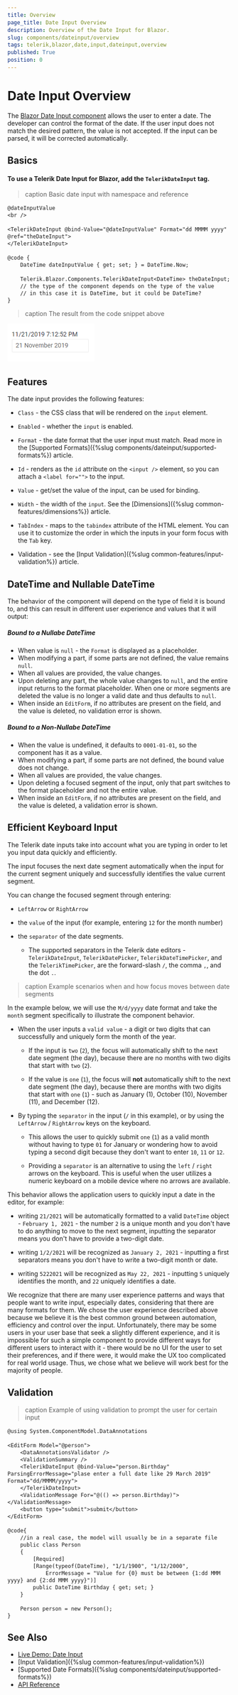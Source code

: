 ```yaml
---
title: Overview
page_title: Date Input Overview
description: Overview of the Date Input for Blazor.
slug: components/dateinput/overview
tags: telerik,blazor,date,input,dateinput,overview
published: True
position: 0
---
```


# Date Input Overview

The <a href="https://www.telerik.com/blazor-ui/date-input" target="_blank">Blazor Date Input component</a> allows the user to enter a date. The developer can control the format of the date. If the user input does not match the desired pattern, the value is not accepted. If the input can be parsed, it will be corrected automatically.

## Basics

#### To use a Telerik Date Input for Blazor, add the `TelerikDateInput` tag.

>caption Basic date input with namespace and reference

````CSHTML
@dateInputValue
<br />

<TelerikDateInput @bind-Value="@dateInputValue" Format="dd MMMM yyyy" @ref="theDateInput">
</TelerikDateInput>

@code {
    DateTime dateInputValue { get; set; } = DateTime.Now;

    Telerik.Blazor.Components.TelerikDateInput<DateTime> theDateInput;
    // the type of the component depends on the type of the value
    // in this case it is DateTime, but it could be DateTime?
}
````

>caption The result from the code snippet above

![](images/date-input-first-look.png)

## Features

The date input provides the following features:

* `Class` - the CSS class that will be rendered on the `input` element.

* `Enabled` - whether the `input` is enabled.

* `Format` - the date format that the user input must match. Read more in the [Supported Formats]({%slug components/dateinput/supported-formats%}) article.

* `Id` - renders as the `id` attribute on the `<input />` element, so you can attach a `<label for="">` to the input.

* `Value` - get/set the value of the input, can be used for binding.

* `Width` - the width of the `input`. See the [Dimensions]({%slug common-features/dimensions%}) article.

* `TabIndex` - maps to the `tabindex` attribute of the HTML element. You can use it to customize the order in which the inputs in your form focus with the `Tab` key.

* Validation - see the [Input Validation]({%slug common-features/input-validation%}) article.

## DateTime and Nullable DateTime

The behavior of the component will depend on the type of field it is bound to, and this can result in different user experience and values that it will output:

##### Bound to a Nullabe DateTime

* When value is `null` - the `Format` is displayed as a placeholder.
* When modifying a part, if some parts are not defined, the value remains `null`.
* When all values are provided, the value changes.
* Upon deleting any part, the whole value changes to `null`, and the entire input returns to the format placeholder. When one or more segments are deleted the value is no longer a valid date and thus defaults to `null`.
* When inside an `EditForm`, if no attributes are present on the field, and the value is deleted, no validation error is shown.



##### Bound to a Non-Nullabe DateTime

* When the value is undefined, it defaults to `0001-01-01`, so the component has it as a value.
* When modifying a part, if some parts are not defined, the bound value does not change.
* When all values are provided, the value changes.
* Upon deleting a focused segment of the input, only that part switches to the format placeholder and not the entire value.
* When inside an `EditForm`, if no attributes are present on the field, and the value is deleted, a validation error is shown.


## Efficient Keyboard Input

The Telerik date inputs take into account what you are typing in order to let you input data quickly and efficiently.

The input focuses the next date segment automatically when the input for the current segment uniquely and successfully identifies the value current segment. 

You can change the focused segment through entering:

* `LeftArrow` or `RightArrow`

* the `value` of the input (for example, entering `12` for the month number)

* the `separator` of the date segments.
    * The supported separators in the Telerik date editors - `TelerikDateInput`, `TelerikDatePicker`, `TelerikDateTimePicker`, and the `TelerikTimePicker`, are the forward-slash `/`, the comma `,`, and the dot `.`. 


>caption Example scenarios when and how focus moves between date segments

In the example below, we will use the `M/d/yyyy` date format and take the `month` segment specifically to illustrate the component behavior.

* When the user inputs a `valid value` - a digit or two digits that can successfully and uniquely form the month of the year.

    * If the input is `two` (`2`), the focus will automatically shift to the next date segment (the day), because there are no months with two digits that start with `two` (`2`).
    
    * If the value is `one` (`1`), the focus will **not** automatically shift to the next date segment (the day), because there are months with two digits that start with `one` (`1`) - such as January (1), October (10), November (11), and December (12). 
    
* By typing the `separator` in the input (`/` in this example), or by using the `LeftArrow` / `RightArrow` keys on the keyboard.

    * This allows the user to quickly submit `one` (`1`) as a valid month without having to type `01` for January or wondering how to avoid typing a second digit because they don't want to enter `10`, `11` or `12`.
    
    * Providing a `separator` is an alternative to using the `left` / `right` arrows on the keyboard. This is useful when the user utilizes a numeric keyboard on a mobile device where no arrows are available.


This behavior allows the application users to quickly input a date in the editor, for example:

* writing `21/2021` will be automatically formatted to a valid `DateTime` object - `February 1, 2021` - the number `2` is a unique month and you don't have to do anything to move to the next segment, inputting the separator means you don't have to provide a two-digit date.

* writing `1/2/2021` will be recognized as `January 2, 2021` - inputting a first separators means you don't have to write a two-digit month or date.

* writing `5222021` will be recognized as `May 22, 2021` - inputting `5` uniquely identifies the month, and `22` uniquely identifies a date.

We recognize that there are many user experience patterns and ways that people want to write input, especially dates, considering that there are many formats for them. We chose the user experience described above because we believe it is the best common ground between automation, efficiency and control over the input. Unfortunately, there may be some users in your user base that seek a slightly different experience, and it is impossible for such a simple component to provide different ways for different users to interact with it - there would be no UI for the user to set their preferences, and if there were, it would make the UX too complicated for real world usage. Thus, we chose what we believe will work best for the majority of people.

## Validation


>caption Example of using validation to prompt the user for certain input

````CSHTML
@using System.ComponentModel.DataAnnotations

<EditForm Model="@person">
    <DataAnnotationsValidator />
    <ValidationSummary />
    <TelerikDateInput @bind-Value="person.Birthday" ParsingErrorMessage="plase enter a full date like 29 March 2019" Format="dd/MMMM/yyyy">
    </TelerikDateInput>
    <ValidationMessage For="@(() => person.Birthday)"></ValidationMessage>
    <button type="submit">submit</button>
</EditForm>

@code{
    //in a real case, the model will usually be in a separate file
    public class Person
    {
        [Required]
        [Range(typeof(DateTime), "1/1/1900", "1/12/2000",
            ErrorMessage = "Value for {0} must be between {1:dd MMM yyyy} and {2:dd MMM yyyy}")]
        public DateTime Birthday { get; set; }
    }

    Person person = new Person();
}
````

## See Also

  * [Live Demo: Date Input](https://demos.telerik.com/blazor-ui/dateinput/index)
  * [Input Validation]({%slug common-features/input-validation%})
  * [Supported Date Formats]({%slug components/dateinput/supported-formats%})
  * [API Reference](https://docs.telerik.com/blazor-ui/api/Telerik.Blazor.Components.TelerikDateInput-1)
